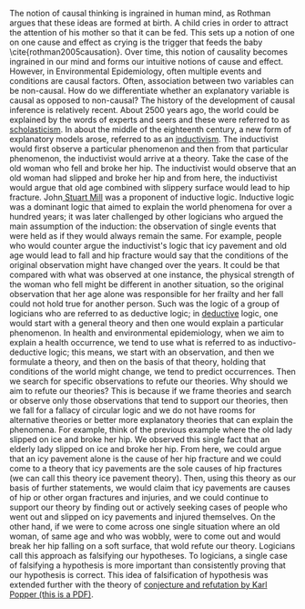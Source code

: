 The notion of causal thinking is ingrained in human mind, as Rothman argues that these ideas are formed at birth. A child cries in order to attract the attention of his mother so that it can be fed. This sets up a notion of one on one cause and effect as crying is the trigger that feeds the baby \cite{rothman2005causation}. Over time, this notion of causality becomes ingrained in our mind and forms our intuitive notions of cause and effect. However, in Environmental Epidemiology, often multiple events and conditions are causal factors. Often, association between two variables can be non-causal. How do we differentiate whether an explanatory variable is causal as opposed to non-causal? 
The history of the development of causal inference is relatively recent. About 2500 years ago, the world could be explained by the words of experts and seers and these were referred to as [scholasticism](https://www.britannica.com/topic/Scholasticism). In about the middle of the eighteenth century, a new form of explanatory models arose, referred to as an [inductivism](http://methods.sagepub.com/reference/encyc-of-case-study-research/n171.xml). The inductivist would first observe a particular phenomenon and then from that particular phenomenon, the inductivist would arrive at a theory. Take the case of the old woman who fell and broke her hip. The inductivist would observe that an old woman had slipped and broke her hip and from here, the inductivist would argue that old age combined with slippery surface would lead to hip fracture. John[ Stuart Mill](https://en.wikipedia.org/wiki/John_Stuart_Mill) was a proponent of inductive logic. Inductive logic was a dominant logic that aimed to explain the world phenomena for over a hundred years; it was later challenged by other logicians who argued the main assumption of the induction: the observation of single events that were held as if they would always remain the same. For example, people who would counter argue the inductivist's logic that icy pavement and old age would lead to fall and hip fracture would say that the conditions of the original observation might have changed over the years. It could be that compared with what was observed at one instance, the physical strength of the woman who fell might be different in another situation, so the original observation that her age alone was responsible for her frailty and her fall could not hold true for another person. Such was the logic of a group of logicians who are referred to as deductive logic; in [deductive](http://physics.weber.edu/carroll/honors/logic.htm) logic, one would start with a general theory and then one would explain a particular phenomenon. In health and environmental epidemiology, when we aim to explain a health occurrence, we tend to use what is referred to as inductivo-deductive logic; this means, we start with an observation, and then we formulate a theory, and then on the basis of that theory, holding that conditions of the world might change, we tend to predict occurrences. Then we search for specific observations to refute our theories. 
Why should we aim to refute our theories? This is because if we frame theories and search or observe only those observations that tend to support our theories, then we fall for a fallacy of circular logic and we do not have rooms for alternative theories or better more explanatory theories that can explain the phenomena. For example, think of the previous example where the old lady slipped on ice and broke her hip. We observed this single fact that an elderly lady slipped on ice and broke her hip. From here, we could argue that an icy pavement alone is the cause of her hip fracture and we could come to a theory that icy pavements are the sole causes of hip fractures (we can call this theory ice pavement theory). Then, using this theory as our basis of further statements, we would claim that icy pavements are causes of hip or other organ fractures and injuries, and we could continue to support our theory by finding out or actively seeking cases of people who went out and slipped on icy pavements and injured themselves. On the other hand, if we were to come across one single situation where an old woman, of same age and who was wobbly, were to come out and would break her hip falling on a soft surface, that wold refute our theory. Logicians call this approach as falsifying our hypotheses. To logicians, a single case of falsifying a hypothesis is more important than consistently proving that our hypothesis is correct. This idea of falsification of hypothesis was extended further with the theory of [conjecture and refutation by Karl Popper (this is a PDF)](http://philosophyfaculty.ucsd.edu/faculty/rarneson/Courses/popperphil1.pdf). 